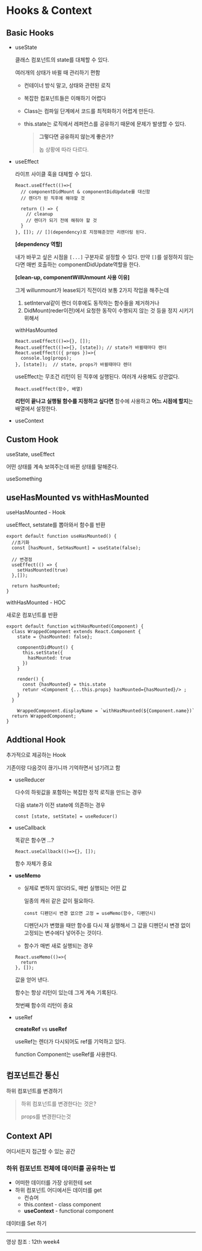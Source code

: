 # Hooks & Context

## Basic Hooks

- useState

  클래스 컴포넌트의 state를 대체할 수 있다.

  여러개의 상태가 바뀔 때 관리하기 편함 

  - 컨테이너 방식 말고, 상태와 관련된 로직

  - 복잡한 컴포넌트들은 이해하기 어렵다

  - Class는 컴파일 단계에서 코드를 최적화하기 어렵게 만든다.

  - this.state는 로직에서 레퍼런스를 공유하기 때문에 문제가 발생할 수 있다.

    > **그렇다면 공유하지 않는게 좋은가?**
    >
    > 놉 상황에 따라 다르다.

- useEffect

  라이프 사이클 훅을 대체할 수 있다.

  ```react
  React.useEffect(()=>{
    // componentDidMount & componentDidUpdate를 대신함
    // 렌더가 된 직후에 해야할 것
    
    return () => {
      // cleanup 
      // 렌더가 되기 전에 해줘야 할 것
    }
  }, []); // [](dependency)로 지정해준것만 리렌더링 된다.
  ```

  **[dependency 역할]**

  내가 바꾸고 싶은 시점을 `[...]` 구분자로 설정할 수 있다. 만약 `[]`를 설정하지 않는다면 매번 호출하는 componentDidUpdate역할을 한다.

  

  **[clean-up, componentWillUnmount 사용 이유]**

  그게 willunmount가 lease되기 직전이라 보통 2가지 작업을 해주는데

  1. setInterval같이 렌더 이후에도 동작하는 함수들을 제거하거나
  2. DidMount(reder이전)에서 요청한 동작이 수행되지 않는 것 등을 정지 시키기 위해서

  

  withHasMounted

  ```react
  React.useEffect(()=>{}, []);
  React.useEffect(()=>{}, [state]);	// state가 바뀔때마다 렌더
  React.useEffect(({ props })=>{
    console.log(props);
  }, [state]);	// state, props가 바뀔때마다 렌더
  ```

  useEffect는 무조건 리턴이 된 직후에 실행된다. 여러개 사용해도 상관없다.

  `React.useEffect(함수, 배열)`

  **리턴이 끝나고 실행될 함수를 지정하고 싶다면** 함수에 사용하고 **어느 시점에 할지**는 배열에서 설정한다.

- useContext



## Custom Hook

useState, useEffect

어떤 상태를 계속 보여주는데 바뀐 상태를 말해준다.

useSomething



## useHasMounted vs withHasMounted

useHasMounted - Hook

useEffect, setstate를 뽑아와서 함수를 반환

```react
export default function useHasMounted() {
  //초기화
  const [hasMount, SetHasMount] = useState(false);
  
  // 변경점
  useEffect(() => {
    setHasMounted(true)
  },[]);
  
  return hasMounted;
}
```



withHasMounted - HOC

새로운 컴포넌트를 반환

```react
export default function withHasMounted(Component) {
  class WrappedComponent extends React.Component {
    state = {hasMounted: false};
  
  	componentDidMount() {
      this.setState({
        hasMounted: true
      })
    }
  
    render() {
      const {hasMounted} = this.state
      retunr <Component {...this.props} hasMounted={hasMounted}/> ;
    }
  }
	
	WrappedComponent.displayName = `withHasMounted(${Component.name})`
  return WrappedComponent;
}
```





## Addtional Hook

추가적으로 제공하는 Hook

기존이랑 다음것이 끊기니까 기억하면서 넘기려고 함

- useReducer

  다수의 하윗값을 포함하는 복잡한 정적 로직을 만드는 경우

  다음 state가 이전 state에 의존하는 경우

  ```react
  const [state, setState] = useReducer()
  ```

- useCallback

  똑같은 함수면 ...?

  ```react
  React.useCallback(()=>{}, []);
  ```

  함수 자체가 중요

- **useMemo**

  - 실제로 변하지 않더라도, 매번 실행되는 어떤 값

    일종의 캐쉬 같은 값이 필요하다.

    `const 디펜던시 변경 없으면 고정 = useMemo(함수, 디펜던시)` 

    디펜던시가 변했을 때만 함수를 다시 재 실행해서 그 값을 디펜던시 변경 없이 고정되는 변수에다 넣어주는 것이다.  

  - 함수가 매번 새로 실행되는 경우

  ```react
  React.useMemo(()=>{
    return	
  }, []);	
  ```

  값을 얻어 낸다.

  함수는 항상 리턴이 있는데 그게 계속 기록된다.

  첫번째 함수의 리턴이 중요

- useRef

  **createRef** vs **useRef**

  useRef는 렌더가 다시되어도 ref를 기억하고 있다.

  function Component는 useRef를 사용한다.



## 컴포넌트간 통신

하위 컴포넌트를 변경하기

> 하위 컴포넌트를 변경한다는 것은?
>
> props를 변경한다는것 



## Context API

어디서든지 접근할 수 있는 공간

### 하위 컴포넌트 전체에 데이터를 공유하는 법

- 어떠한 데이터를 가장 상위한테 set
- 하위 컴포넌트 어디에서든 데이터를 get
  - 컨슈머
  - this.context - class component
  - **useContext** - functional component

데이터를 Set 하기



---

영상 참조 : 12th week4